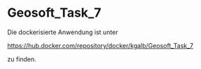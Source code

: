 # Geosoft_Task_7

Die dockerisierte Anwendung ist unter

https://hub.docker.com/repository/docker/kgalb/Geosoft_Task_7

zu finden.

